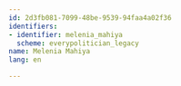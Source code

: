 ```yaml
---
id: 2d3fb081-7099-48be-9539-94faa4a02f36
identifiers:
- identifier: melenia_mahiya
  scheme: everypolitician_legacy
name: Melenia Mahiya
lang: en

---
```

